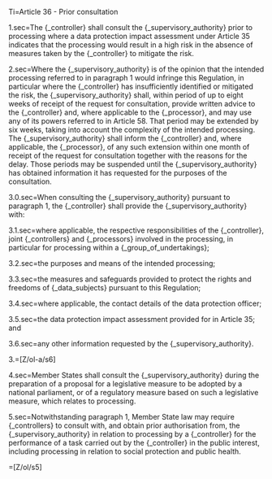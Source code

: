 Ti=Article 36 - Prior consultation

1.sec=The {_controller} shall consult the {_supervisory_authority} prior to processing where a data protection impact assessment under Article 35 indicates that the processing would result in a high risk in the absence of measures taken by the {_controller} to mitigate the risk.

2.sec=Where the {_supervisory_authority} is of the opinion that the intended processing referred to in paragraph 1 would infringe this Regulation, in particular where the {_controller} has insufficiently identified or mitigated the risk, the {_supervisory_authority} shall, within period of up to eight weeks of receipt of the request for consultation, provide written advice to the {_controller} and, where applicable to the {_processor}, and may use any of its powers referred to in Article 58. That period may be extended by six weeks, taking into account the complexity of the intended processing. The {_supervisory_authority} shall inform the {_controller} and, where applicable, the {_processor}, of any such extension within one month of receipt of the request for consultation together with the reasons for the delay. Those periods may be suspended until the {_supervisory_authority} has obtained information it has requested for the purposes of the consultation.

3.0.sec=When consulting the {_supervisory_authority} pursuant to paragraph 1, the {_controller} shall provide the {_supervisory_authority} with:

3.1.sec=where applicable, the respective responsibilities of the {_controller}, joint {_controllers} and {_processors} involved in the processing, in particular for processing within a {_group_of_undertakings};

3.2.sec=the purposes and means of the intended processing;

3.3.sec=the measures and safeguards provided to protect the rights and freedoms of {_data_subjects} pursuant to this Regulation;

3.4.sec=where applicable, the contact details of the data protection officer;

3.5.sec=the data protection impact assessment provided for in Article 35; and

3.6.sec=any other information requested by the {_supervisory_authority}.

3.=[Z/ol-a/s6]

4.sec=Member States shall consult the {_supervisory_authority} during the preparation of a proposal for a legislative measure to be adopted by a national parliament, or of a regulatory measure based on such a legislative measure, which relates to processing.

5.sec=Notwithstanding paragraph 1, Member State law may require {_controllers} to consult with, and obtain prior authorisation from, the {_supervisory_authority} in relation to processing by a {_controller} for the performance of a task carried out by the {_controller} in the public interest, including processing in relation to social protection and public health.

=[Z/ol/s5]
